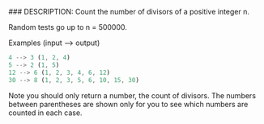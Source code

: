 ### DESCRIPTION:
Count the number of divisors of a positive integer n.

Random tests go up to n = 500000.

Examples (input --> output)
```js
4 --> 3 (1, 2, 4)
5 --> 2 (1, 5)
12 --> 6 (1, 2, 3, 4, 6, 12)
30 --> 8 (1, 2, 3, 5, 6, 10, 15, 30)
```
Note you should only return a number, the count of divisors. The numbers between parentheses are shown only for you to see which numbers are counted in each case.